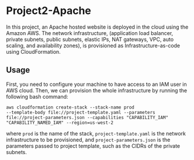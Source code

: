 # Project2-Apache

In this project, an Apache hosted website is deployed in the cloud using the Amazon AWS. The network infrastructure, (application load balancer, private subnets, public subnets, elastic IPs, NAT gateways, VPC, auto scaling, and availability zones), is provisioned as Infrastructure-as-code using CloudFormation. 

## Usage

First, you need to configure your machine to have access to an IAM user in AWS cloud. Then, we can provision the whole infrastructure by running the following bash command:

<code>aws cloudformation create-stack --stack-name prod --template-body file://project-template.yaml  --parameters file://project-parameters.json --capabilities "CAPABILITY_IAM" "CAPABILITY_NAMED_IAM" --region=us-west-2</code>

where `prod` is the name of the stack, `project-template.yaml` is the network infrastructure to be provisioned, and `project-parameters.json` is the parameters passed to project template, such as the CIDRs of the private subnets.
